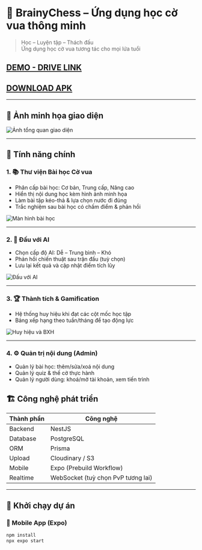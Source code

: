 # 🧠 **BrainyChess – Ứng dụng học cờ vua thông minh**

> Học – Luyện tập – Thách đấu  
> Ứng dụng học cờ vua tương tác cho mọi lứa tuổi

## [DEMO - DRIVE LINK](https://drive.google.com/file/d/1azxoiTlM9Lv0U_rkweUYaxxzshCCcqIN/view?usp=sharing)
## [DOWNLOAD APK](https://drive.google.com/file/d/1yIup-KFJjwkK245lMng9-ZbI3AU6lynH/view?usp=sharing)

---

## 📸 Ảnh minh họa giao diện

![Ảnh tổng quan giao diện](https://res.cloudinary.com/dubmd1vq9/image/upload/v1752130146/16dbe284-975f-4d2c-99f3-960951dea018.png)

---

## 🧩 Tính năng chính

### 1. 📚 **Thư viện Bài học Cờ vua**
- Phân cấp bài học: Cơ bản, Trung cấp, Nâng cao
- Hiển thị nội dung học kèm hình ảnh minh họa
- Làm bài tập kéo-thả & lựa chọn nước đi đúng
- Trắc nghiệm sau bài học có chấm điểm & phản hồi

![Màn hình bài học](https://res.cloudinary.com/dubmd1vq9/image/upload/v1752130211/f99cdab8-e25c-4561-bc18-468866e94119.png)

---

### 2. 🤖 **Đấu với AI**
- Chọn cấp độ AI: Dễ – Trung bình – Khó
- Phản hồi chiến thuật sau trận đấu (tuỳ chọn)
- Lưu lại kết quả và cập nhật điểm tích lũy

![Đấu với AI](https://res.cloudinary.com/dks2uuwb6/image/upload/v1749379961/6_nnfmpf.png)

---

### 3. 🏆 **Thành tích & Gamification**
- Hệ thống huy hiệu khi đạt các cột mốc học tập
- Bảng xếp hạng theo tuần/tháng để tạo động lực

![Huy hiệu và BXH](https://res.cloudinary.com/dks2uuwb6/image/upload/v1749379961/7_yb1we1.png)

---

### 4. ⚙️ **Quản trị nội dung (Admin)**
- Quản lý bài học: thêm/sửa/xoá nội dung
- Quản lý quiz & thế cờ thực hành
- Quản lý người dùng: khoá/mở tài khoản, xem tiến trình


## 🏗️ Công nghệ phát triển

| Thành phần | Công nghệ |
|------------|-----------|
| Backend    | NestJS    |
| Database   | PostgreSQL |
| ORM        | Prisma    |
| Upload     | Cloudinary / S3 |
| Mobile     | Expo (Prebuild Workflow) |
| Realtime   | WebSocket (tuỳ chọn PvP tương lai) |

---

## 🚀 Khởi chạy dự án

### 📱 Mobile App (Expo)
```bash
npm install
npx expo start
